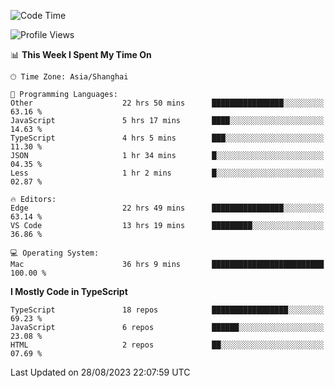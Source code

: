 <!--START_SECTION:waka-->
![Code Time](http://img.shields.io/badge/Code%20Time-5%2C055%20hrs%2048%20mins-blue)

![Profile Views](http://img.shields.io/badge/Profile%20Views-1-blue)

📊 **This Week I Spent My Time On** 

```text
🕑︎ Time Zone: Asia/Shanghai

💬 Programming Languages: 
Other                    22 hrs 50 mins      ████████████████░░░░░░░░░   63.16 % 
JavaScript               5 hrs 17 mins       ████░░░░░░░░░░░░░░░░░░░░░   14.63 % 
TypeScript               4 hrs 5 mins        ███░░░░░░░░░░░░░░░░░░░░░░   11.30 % 
JSON                     1 hr 34 mins        █░░░░░░░░░░░░░░░░░░░░░░░░   04.35 % 
Less                     1 hr 2 mins         █░░░░░░░░░░░░░░░░░░░░░░░░   02.87 % 

🔥 Editors: 
Edge                     22 hrs 49 mins      ████████████████░░░░░░░░░   63.14 % 
VS Code                  13 hrs 19 mins      █████████░░░░░░░░░░░░░░░░   36.86 % 

💻 Operating System: 
Mac                      36 hrs 9 mins       █████████████████████████   100.00 % 
```

**I Mostly Code in TypeScript** 

```text
TypeScript               18 repos            █████████████████░░░░░░░░   69.23 % 
JavaScript               6 repos             ██████░░░░░░░░░░░░░░░░░░░   23.08 % 
HTML                     2 repos             ██░░░░░░░░░░░░░░░░░░░░░░░   07.69 % 
```




 Last Updated on 28/08/2023 22:07:59 UTC
<!--END_SECTION:waka-->
